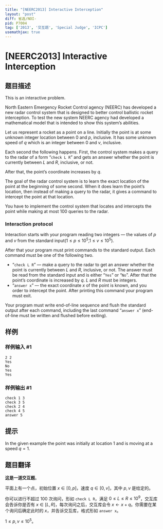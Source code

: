 ```yaml
---
title: "[NEERC2013] Interactive Interception"
layout: "post"
diff: 省选/NOI-
pid: P7004
tag: ['2013', '交互题', 'Special Judge', 'ICPC']
usemathjax: true
---
```


# [NEERC2013] Interactive Interception
## 题目描述

This is an interactive problem.

North Eastern Emergency Rocket Control agency (NEERC) has developed a new radar control system that is designed to better control ballistic rocket interception. To test the new system NEERC agency had developed a mathematical model that is intended to show this system’s abilities.

Let us represent a rocket as a point on a line. Initially the point is at some unknown integer location between $0$ and $p$, inclusive. It has some unknown speed of $q$ which is an integer between $0$ and $v$, inclusive.

Each second the following happens. First, the control system makes a query to the radar of a form “`check L R`” and gets an answer whether the point is currently between $L$ and $R$, inclusive, or not.

After that, the point’s coordinate increases by $q$.

The goal of the radar control system is to learn the exact location of the point at the beginning of some second. When it does learn the point’s location, then instead of making a query to the radar, it gives a command to intercept the point at that location.

You have to implement the control system that locates and intercepts the point while making at most $100$ queries to the radar.

### Interaction protocol
Interaction starts with your program reading two integers — the values of $p$ and $v$ from the standard input($1\leq p\leq 10^5$,$1\leq v\leq 10^5$).

After that your program must print commands to the standard output. Each command must be one of the following two.

- “`check L R`” — make a query to the radar to get an answer whether the point is currently between $L$ and $R$, inclusive, or not. The answer must be read from the standard input and is either “`Yes`” or “`No`”. After that the point’s coordinate is increased by $q$. $L$ and $R$ must be integers.
- “`answer x`” — the exact coordinate $x$ of the point is known, and you order to intercept the point. After printing this command your program must exit.

Your program must write end-of-line sequence and flush the standard output after each command, including the last command “`answer x`” (end-of-line must be written and flushed before exiting).


## 样例

### 样例输入 #1
```
2 2
Yes
No
Yes
Yes
```
### 样例输出 #1
```
check 1 3
check 3 5
check 2 4
check 4 5
answer 5
```
## 提示

In the given example the point was initially at location $1$ and is moving at a speed $q = 1$.
## 题目翻译

**这是一道交互题**。

平面上有一个点，初始位置 $x\in[0,p]$，速度 $q\in[0,v]$，其中 $p,v$ 是给定的。

你可以进行不超过 $100$ 次询问，形如 ``check L R``，满足 $0\le L\le R\le 10^9$，交互库会告诉你是否有 $x\in[L,R]$，每次询问之后，交互库会令 $x\gets x+q$。你需要在某个询问后确定此时的 $x$，并告诉交互库，格式形如 ``answer x``。

$1\le p,v\le 10^5$。
